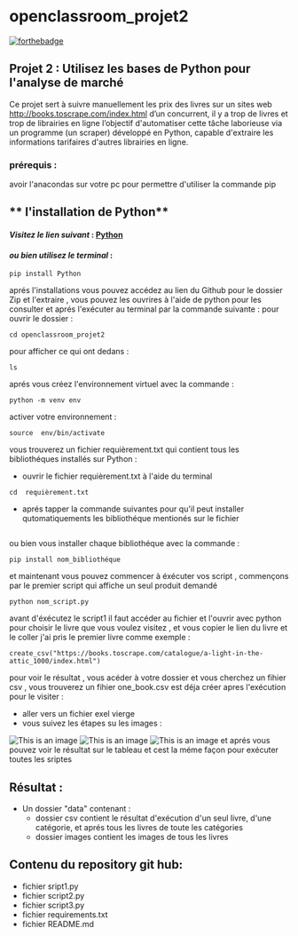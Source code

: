 # openclassroom_projet2
[![forthebadge](https://forthebadge.com/images/badges/made-with-python.svg)](https://forthebadge.com)

## Projet 2 : Utilisez les bases de Python pour l'analyse de marché
  Ce projet sert à suivre manuellement les prix des livres sur un sites web http://books.toscrape.com/index.html d’un concurrent, il y a trop de livres et trop de librairies en ligne l’objectif d'automatiser cette tâche laborieuse via un programme (un scraper) développé en Python, capable d'extraire les informations tarifaires d'autres librairies en ligne.

 ### prérequis :
avoir l'anacondas sur votre pc pour permettre d'utiliser la commande pip

## ** l'installation de Python** 

#### *Visitez le lien suivant* :   [Python](https://www.python.org/downloads/)
#### *ou bien utilisez le terminal* :

```
pip install Python
```
aprés l'installations vous pouvez accédez au lien du Github pour le dossier Zip et l'extraire
, vous pouvez les ouvrires à l'aide de python pour les consulter et aprés l'exécuter au terminal par la commande suivante :
pour ouvrir le dossier :
```
cd openclassroom_projet2 
```
 pour afficher ce qui ont dedans : 
```
ls
```
aprés vous créez l'environnement virtuel avec la commande :
```
python -m venv env
```
activer votre environnement :
```
source  env/bin/activate
```
vous trouverez un fichier requièrement.txt qui contient tous les bibliothéques installés sur Python :
 - ouvrir le fichier requièrement.txt à l'aide du terminal
```
cd  requièrement.txt
```
 - aprés tapper la commande suivantes pour qu'il peut installer qutomatiquements les bibliothéque mentionés sur le fichier
```pip install -r requirements.txt
```
ou bien vous installer chaque bibliothéque avec la commande :
```
pip install nom_bibliothéque

```
et maintenant vous pouvez commencer à éxécuter vos script , commençons par le premier script qui affiche un seul produit demandé
```
python nom_script.py
```
avant d'éxécutez le script1  il faut accéder au fichier et l'ouvrir avec python pour choisir le livre 
que vous voulez visitez , et vous copier le lien du livre et le coller j'ai pris le premier livre comme exemple :
```
create_csv("https://books.toscrape.com/catalogue/a-light-in-the-attic_1000/index.html")
```
pour voir le résultat , vous acéder à votre dossier et vous cherchez un fihier csv , vous trouverez
un fihier one_book.csv est déja créer apres l'exécution pour le visiter :
 - aller vers un fichier exel vierge 
 - vous suivez les étapes su les images :

![This is an image](/Users/salwacharkaoui/Desktop/1.png)
![This is an image](/Users/salwacharkaoui/Desktop/2.png)
![This is an image](/Users/salwacharkaoui/Desktop/3.png)
 et aprés vous pouvez voir le résultat sur le tableau et cest la méme façon pour exécuter toutes les sriptes

## Résultat :
* Un dossier "data" contenant :
    * dossier csv contient le résultat d'exécution d'un seul livre, d'une catégorie, et aprés tous les livres de toute les catégories
    * dossier images contient les images de tous les livres
## Contenu du repository git hub: 
* fichier sript1.py
* fichier script2.py
* fichier script3.py
* fichier requirements.txt
* fichier README.md





 



